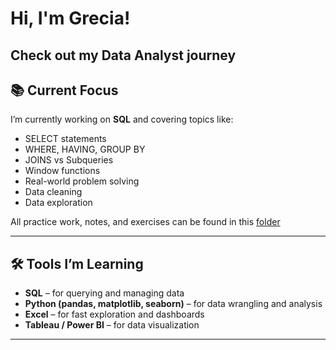 <h1>Hi, I'm Grecia!</h1> 
<h2>Check out my Data Analyst journey</h2>

## 📚 Current Focus

I’m currently working on **SQL** and covering topics like:
- SELECT statements
- WHERE, HAVING, GROUP BY
- JOINS vs Subqueries
- Window functions
- Real-world problem solving
- Data cleaning
- Data exploration

All practice work, notes, and exercises can be found in this [folder](https://github.com/Gigi-Pons/data-analyst)

---

## 🛠️ Tools I’m Learning

- **SQL** – for querying and managing data
- **Python (pandas, matplotlib, seaborn)** – for data wrangling and analysis
- **Excel** – for fast exploration and dashboards
- **Tableau / Power BI** – for data visualization

---


